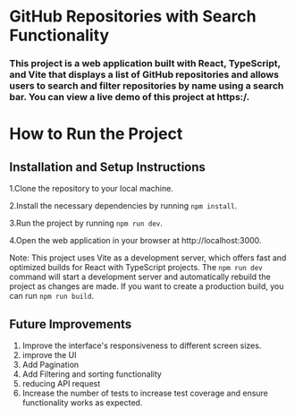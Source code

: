 
# GitHub Repositories with Search Functionality

### This project is a web application built with React, TypeScript, and Vite that displays a list of GitHub repositories and allows users to search and filter repositories by name using a search bar. You can view a live demo of this project at https:/.



# How to Run the Project




## Installation and Setup Instructions

1.Clone the repository to your local machine.

2.Install the necessary dependencies by running `npm install`.  

3.Run the project by running `npm run dev`.

4.Open the web application in your browser at http://localhost:3000.

Note: This project uses Vite as a development server, which offers fast and optimized builds for React with TypeScript projects. The `npm run dev` command will start a development server and automatically rebuild the project as changes are made. If you want to create a production build, you can run `npm run build`.



    
## Future Improvements
1. Improve the interface's responsiveness to different screen sizes.
2. improve the UI
3. Add Pagination
4. Add Filtering and sorting functionality
5. reducing API request
7. Increase the number of tests to increase test coverage and ensure functionality works as expected.

